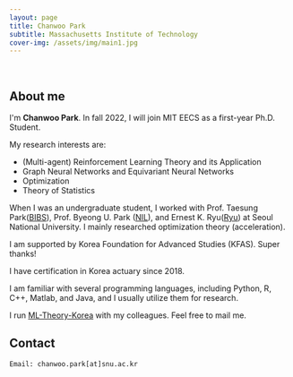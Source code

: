 ```yaml
---
layout: page
title: Chanwoo Park
subtitle: Massachusetts Institute of Technology
cover-img: /assets/img/main1.jpg
---
```


<br/>

## About me

I'm **Chanwoo Park**. In fall 2022, I will join MIT EECS as a first-year Ph.D. Student. 

My research interests are:
* (Multi-agent) Reinforcement Learning Theory and its Application
* Graph Neural Networks and Equivariant Neural Networks 
* Optimization
* Theory of Statistics

When I was an undergraduate student, I worked with Prof. Taesung Park([BIBS](http://bibs.snu.ac.kr/)), Prof. Byeong U. Park ([NIL](https://sites.google.com/view/theostat/home?authuser=0)), and Ernest K. Ryu([Ryu](http://www.math.snu.ac.kr/~ernestryu/)) at Seoul National University. I mainly researched optimization theory (acceleration). 

I am supported by Korea Foundation for Advanced Studies (KFAS). Super thanks!  

I have certification in Korea actuary since 2018. 

I am familiar with several programming languages, including Python, R, C++, Matlab, and Java, and I usually utilize them for research.

I run [ML-Theory-Korea](https://mltheory-korea.github.io/) with my colleagues. Feel free to mail me. 



## Contact

```
Email: chanwoo.park[at]snu.ac.kr
```
